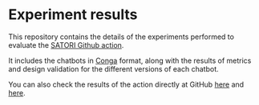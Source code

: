 # Experiment results

This repository contains the details of the experiments performed to evaluate the [SATORI Github action](https://github.com/satori-chatbots/chatbots-actions).

It includes the chatbots in [Conga](https://saraperezsoler.github.io/CONGA/) format, along with the results of metrics and design validation for the different versions of each chatbot.

You can also check the results of the action directly at GitHub [here](https://github.com/rdavilao/test/actions) and [here](https://github.com/satori-chatbots/chatbots-actions/actions).
